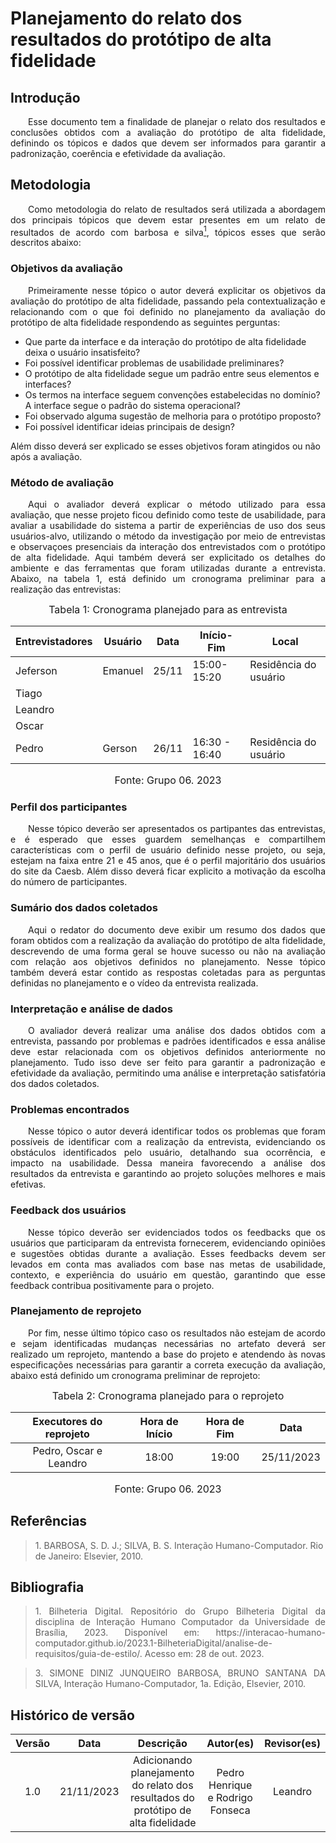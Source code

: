 # Planejamento do relato dos resultados do protótipo de alta fidelidade

## Introdução
<p align="justify">&emsp;&emsp;Esse documento tem a finalidade de planejar o relato dos resultados e conclusões obtidos com a avaliação do protótipo de alta fidelidade, definindo os tópicos e dados que devem ser informados para garantir a padronização, coerência e efetividade da avaliação.</p>

## Metodologia
<p align="justify">&emsp;&emsp;Como metodologia do relato de resultados será utilizada a abordagem dos principais tópicos que devem estar presentes em um relato de resultados de acordo com barbosa e silva<a href="#1"><sup>1</sup></a>, tópicos esses que serão descritos abaixo:</p>

### Objetivos da avaliação
<p align="justify">&emsp;&emsp;Primeiramente nesse tópico o autor deverá  explicitar os objetivos da avaliação do protótipo de alta fidelidade, passando pela contextualização e relacionando com o que foi definido no planejamento da avaliação do protótipo de alta fidelidade respondendo as seguintes perguntas:</p>

- Que parte da interface e da interação do protótipo de alta fidelidade deixa o usuário insatisfeito?
- Foi possível identificar problemas de usabilidade preliminares?
- O protótipo de alta fidelidade segue um padrão entre seus elementos e interfaces?
- Os termos na interface seguem convenções estabelecidas no domínio?A interface segue o padrão do sistema operacional?
- Foi observado alguma sugestão de melhoria para o protótipo proposto?
- Foi possível identificar ideias principais de design?
  
 Além disso deverá ser explicado se esses objetivos foram atingidos ou não após a avaliação.

### Método de avaliação
<p align="justify">&emsp;&emsp;Aqui o avaliador deverá explicar o método utilizado para essa avaliação, que nesse projeto ficou definido como teste de usabilidade, para avaliar a usabilidade do sistema  a partir de experiências de uso dos seus usuários-alvo, utilizando o método da investigação por meio de entrevistas e observaçoes presenciais da interação dos entrevistados com o protótipo de alta fidelidade. Aqui também deverá ser explicitado os detalhes do ambiente e das ferramentas que foram utilizadas durante a entrevista. Abaixo, na tabela 1, está definido um cronograma preliminar para a realização das entrevistas:</p>

<center>

<font size="3"><p style="text-align: center">Tabela 1: Cronograma planejado para as entrevista</p></font>


| Entrevistadores | Usuário | Data       | Início-Fim  | Local              |
| ------------- | ------- | ---------- | ----------- | ------------------ |
| Jeferson  | Emanuel  | 25/11 | 15:00-15:20 | Residência do usuário |
| Tiago |     |  |  |  |
| Leandro |      |  |  |  |
| Oscar |  |  |  |  |
| Pedro | Gerson | 26/11 | 16:30 - 16:40 | Residência do usuário |

<font size="3"><p style="text-align: center">Fonte: Grupo 06. 2023</p></font>

</center>

### Perfil dos participantes
<p align="justify">&emsp;&emsp;Nesse tópico deverão ser apresentados os partipantes das entrevistas, e é esperado que esses guardem semelhanças e compartilhem características com o perfil de usuário definido nesse projeto, ou seja, estejam na faixa entre 21 e 45 anos, que é o perfil majoritário dos usuários do site da Caesb. Além disso deverá ficar explicito a motivação da escolha do número de participantes.</p>

### Sumário dos dados coletados
<p align="justify">&emsp;&emsp;Aqui o redator do documento deve exibir um resumo dos dados que foram obtidos com a realização da avaliação do protótipo de alta fidelidade, descrevendo de uma forma geral se houve sucesso ou não na avaliação com relação aos objetivos definidos no planejamento. Nesse tópico também deverá estar contido as respostas coletadas para as perguntas definidas no planejamento e o vídeo da entrevista realizada.</p>

### Interpretação e análise de dados
<p align="justify">&emsp;&emsp;O avaliador deverá realizar uma análise dos dados obtidos com a entrevista, passando por problemas e padrões identificados e essa análise deve estar relacionada com os objetivos definidos anteriormente no planejamento. Tudo isso deve ser feito para garantir a padronização e efetividade da avaliação, permitindo uma análise e interpretação satisfatória dos dados coletados.</p>

### Problemas encontrados
<p align="justify">&emsp;&emsp;Nesse tópico o autor deverá identificar todos os problemas que foram possíveis de identificar com a realização da entrevista, evidenciando os obstáculos identificados pelo usuário, detalhando sua ocorrência, e impacto na usabilidade. Dessa maneira favorecendo a análise dos resultados da entrevista e garantindo ao projeto soluções melhores e mais efetivas.</p>

### Feedback dos usuários
<p align="justify">&emsp;&emsp;Nesse tópico deverão ser evidenciados todos os feedbacks que os usuários que participaram da entrevista fornecerem, evidenciando opiniões e sugestões obtidas durante a avaliação. Esses feedbacks devem ser levados em conta mas avaliados com base nas metas de usabilidade, contexto, e experiência do usuário em questão, garantindo que esse feedback contribua positivamente para o projeto.</p>

### Planejamento de reprojeto
<p align="justify">&emsp;&emsp;Por fim, nesse último tópico caso os resultados não estejam de acordo e sejam identificadas mudanças necessárias no artefato deverá ser realizado um reprojeto, mantendo a base do projeto e atendendo às novas especificações necessárias para garantir a correta execução da avaliação, abaixo está definido um cronograma preliminar de reprojeto:</p>

<center>

<font size="3"><p style="text-align: center">Tabela 2: Cronograma planejado para o reprojeto</p></font>


| Executores do reprojeto | Hora de Início |  Hora de Fim | Data | 
| :----: | :--------: |  :-----: | :-----: | 
| Pedro, Oscar e Leandro | 18:00 | 19:00 | 25/11/2023 |

<font size="3"><p style="text-align: center">Fonte: Grupo 06. 2023</p></font>

</center>

## Referências

> <p id="1">1. BARBOSA, S. D. J.; SILVA, B. S. Interação Humano-Computador. Rio de Janeiro: Elsevier, 2010.</p> 


## Bibliografia

> <p align="justify"> 1. Bilheteria Digital. Repositório do Grupo Bilheteria Digital da disciplina de Interação Humano Computador da Universidade de Brasília, 2023. Disponível em: https://interacao-humano-computador.github.io/2023.1-BilheteriaDigital/analise-de-requisitos/guia-de-estilo/. Acesso em: 28 de out. 2023.</p>

> <p id="1" align="justify">3. SIMONE DINIZ JUNQUEIRO BARBOSA, BRUNO SANTANA DA SILVA, Interação Humano-Computador, 1a. Edição, Elsevier, 2010.</p>


## Histórico de versão
<center>

| Versão |    Data    |      Descrição       |  Autor(es) | Revisor(es) |
| :----: | :--------: | :------------------: | :-----: | :-----: |
|  1.0   | 21/11/2023 | Adicionando planejamento do relato dos resultados do protótipo de alta fidelidade | Pedro Henrique e Rodrigo Fonseca | Leandro |

</center>